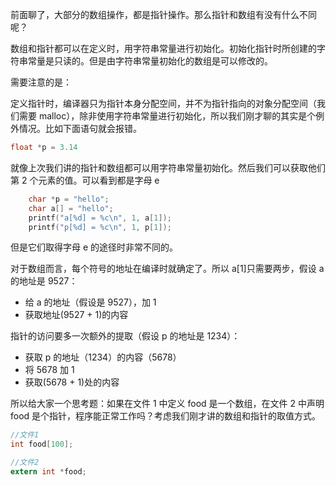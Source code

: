 前面聊了，大部分的数组操作，都是指针操作。那么指针和数组有没有什么不同呢？

数组和指针都可以在定义时，用字符串常量进行初始化。初始化指针时所创建的字符串常量是只读的。但是由字符串常量初始化的数组是可以修改的。

需要注意的是：

定义指针时，编译器只为指针本身分配空间，并不为指针指向的对象分配空间（我们需要 malloc），除非使用字符串常量进行初始化，所以我们刚才聊的其实是个例外情况。比如下面语句就会报错。

```c
float *p = 3.14
```

就像上次我们讲的指针和数组都可以用字符串常量初始化。然后我们可以获取他们第 2 个元素的值。可以看到都是字母 e

```c
    char *p = "hello";
    char a[] = "hello";
    printf("a[%d] = %c\n", 1, a[1]);
    printf("p[%d] = %c\n", 1, p[1]);
```

但是它们取得字母 e 的途径时非常不同的。

对于数组而言，每个符号的地址在编译时就确定了。所以 a[1]只需要两步，假设 a 的地址是 9527：

- 给 a 的地址（假设是 9527），加 1
- 获取地址(9527 + 1)的内容

指针的访问要多一次额外的提取（假设 p 的地址是 1234）：

- 获取 p 的地址（1234）的内容（5678）
- 将 5678 加 1
- 获取(5678 + 1)处的内容

所以给大家一个思考题：如果在文件 1 中定义 food 是一个数组，在文件 2 中声明 food 是个指针，程序能正常工作吗？考虑我们刚才讲的数组和指针的取值方式。

```c
//文件1
int food[100];

//文件2
extern int *food;
```

